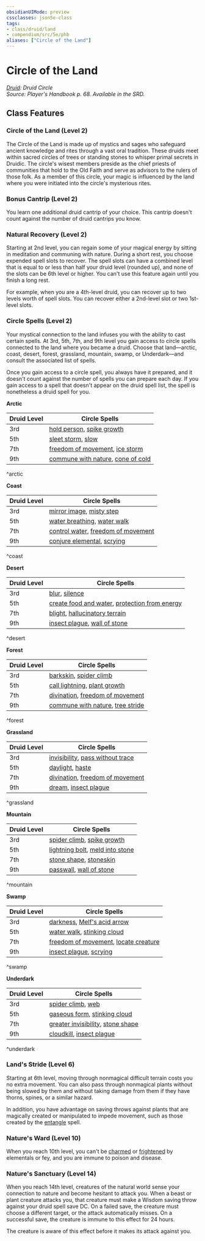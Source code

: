 ```yaml
---
obsidianUIMode: preview
cssclasses: json5e-class
tags:
- class/druid/land
- compendium/src/5e/phb
aliases: ["Circle of the Land"]
---
```

# Circle of the Land
*[Druid](./druid.md#): Druid Circle*  
*Source: Player's Handbook p. 68. Available in the SRD.*  


## Class Features

### Circle of the Land (Level 2)

The Circle of the Land is made up of mystics and sages who safeguard ancient knowledge and rites through a vast oral tradition. These druids meet within sacred circles of trees or standing stones to whisper primal secrets in Druidic. The circle's wisest members preside as the chief priests of communities that hold to the Old Faith and serve as advisors to the rulers of those folk. As a member of this circle, your magic is influenced by the land where you were initiated into the circle's mysterious rites.

### Bonus Cantrip (Level 2)

You learn one additional druid cantrip of your choice. This cantrip doesn't count against the number of druid cantrips you know.

### Natural Recovery (Level 2)

Starting at 2nd level, you can regain some of your magical energy by sitting in meditation and communing with nature. During a short rest, you choose expended spell slots to recover. The spell slots can have a combined level that is equal to or less than half your druid level (rounded up), and none of the slots can be 6th level or higher. You can't use this feature again until you finish a long rest.

For example, when you are a 4th-level druid, you can recover up to two levels worth of spell slots. You can recover either a 2nd-level slot or two 1st-level slots.

### Circle Spells (Level 2)

Your mystical connection to the land infuses you with the ability to cast certain spells. At 3rd, 5th, 7th, and 9th level you gain access to circle spells connected to the land where you became a druid. Choose that land—arctic, coast, desert, forest, grassland, mountain, swamp, or Underdark—and consult the associated list of spells.

Once you gain access to a circle spell, you always have it prepared, and it doesn't count against the number of spells you can prepare each day. If you gain access to a spell that doesn't appear on the druid spell list, the spell is nonetheless a druid spell for you.

**Arctic**

| Druid Level | Circle Spells |
|-------------|---------------|
| 3rd | [hold person](../../spells/hold-person.md#), [spike growth](../../spells/spike-growth.md#) |
| 5th | [sleet storm](../../spells/sleet-storm.md#), [slow](../../spells/slow.md#) |
| 7th | [freedom of movement](../../spells/freedom-of-movement.md#), [ice storm](../../spells/ice-storm.md#) |
| 9th | [commune with nature](../../spells/commune-with-nature.md#), [cone of cold](../../spells/cone-of-cold.md#) |
^arctic

**Coast**

| Druid Level | Circle Spells |
|-------------|---------------|
| 3rd | [mirror image](../../spells/mirror-image.md#), [misty step](../../spells/misty-step.md#) |
| 5th | [water breathing](../../spells/water-breathing.md#), [water walk](../../spells/water-walk.md#) |
| 7th | [control water](../../spells/control-water.md#), [freedom of movement](../../spells/freedom-of-movement.md#.md#) |
| 9th | [conjure elemental](../../spells/conjure-elemental.md#), [scrying](../../spells/scrying.md#) |
^coast

**Desert**

| Druid Level | Circle Spells |
|-------------|---------------|
| 3rd | [blur](../../spells/blur.md#), [silence](../../spells/silence.md#) |
| 5th | [create food and water](../../spells/create-food-and-water.md#), [protection from energy](../../spells/protection-from-energy.md#) |
| 7th | [blight](../../spells/blight.md#), [hallucinatory terrain](../../spells/hallucinatory-terrain.md#) |
| 9th | [insect plague](../../spells/insect-plague.md#), [wall of stone](../../spells/wall-of-stone.md#) |
^desert

**Forest**

| Druid Level | Circle Spells |
|-------------|---------------|
| 3rd | [barkskin](../../spells/barkskin.md#), [spider climb](../../spells/spider-climb.md#) |
| 5th | [call lightning](../../spells/call-lightning.md#), [plant growth](../../spells/plant-growth.md#) |
| 7th | [divination](../../spells/divination.md#), [freedom of movement](../../spells/freedom-of-movement.md#.md#.md#) |
| 9th | [commune with nature](../../spells/commune-with-nature.md#.md#), [tree stride](../../spells/tree-stride.md#) |
^forest

**Grassland**

| Druid Level | Circle Spells |
|-------------|---------------|
| 3rd | [invisibility](../../spells/invisibility.md#), [pass without trace](../../spells/pass-without-trace.md#) |
| 5th | [daylight](../../spells/daylight.md#), [haste](../../spells/haste.md#) |
| 7th | [divination](../../spells/divination.md#.md#), [freedom of movement](../../spells/freedom-of-movement.md#.md#.md#.md#) |
| 9th | [dream](../../spells/dream.md#), [insect plague](../../spells/insect-plague.md#.md#) |
^grassland

**Mountain**

| Druid Level | Circle Spells |
|-------------|---------------|
| 3rd | [spider climb](../../spells/spider-climb.md#.md#), [spike growth](../../spells/spike-growth.md#.md#) |
| 5th | [lightning bolt](../../spells/lightning-bolt.md#), [meld into stone](../../spells/meld-into-stone.md#) |
| 7th | [stone shape](../../spells/stone-shape.md#), [stoneskin](../../spells/stoneskin.md#) |
| 9th | [passwall](../../spells/passwall.md#), [wall of stone](../../spells/wall-of-stone.md#.md#) |
^mountain

**Swamp**

| Druid Level | Circle Spells |
|-------------|---------------|
| 3rd | [darkness](../../spells/darkness.md#), [Melf's acid arrow](../../spells/melfs-acid-arrow.md#) |
| 5th | [water walk](../../spells/water-walk.md#.md#), [stinking cloud](../../spells/stinking-cloud.md#) |
| 7th | [freedom of movement](../../spells/freedom-of-movement.md#.md#.md#.md#.md#), [locate creature](../../spells/locate-creature.md#) |
| 9th | [insect plague](../../spells/insect-plague.md#.md#.md#), [scrying](../../spells/scrying.md#.md#) |
^swamp

**Underdark**

| Druid Level | Circle Spells |
|-------------|---------------|
| 3rd | [spider climb](../../spells/spider-climb.md#.md#.md#), [web](../../spells/web.md#) |
| 5th | [gaseous form](../../spells/gaseous-form.md#), [stinking cloud](../../spells/stinking-cloud.md#.md#) |
| 7th | [greater invisibility](../../spells/greater-invisibility.md#), [stone shape](../../spells/stone-shape.md#.md#) |
| 9th | [cloudkill](../../spells/cloudkill.md#), [insect plague](../../spells/insect-plague.md#.md#.md#.md#) |
^underdark

### Land's Stride (Level 6)

Starting at 6th level, moving through nonmagical difficult terrain costs you no extra movement. You can also pass through nonmagical plants without being slowed by them and without taking damage from them if they have thorns, spines, or a similar hazard.

In addition, you have advantage on saving throws against plants that are magically created or manipulated to impede movement, such as those created by the [entangle](../../spells/entangle.md#) spell.

### Nature's Ward (Level 10)

When you reach 10th level, you can't be [charmed](../../../Rules%20&%20Options/5e%20Rules/conditions.md##charmed) or [frightened](../../../Rules%20&%20Options/5e%20Rules/conditions.md##frightened) by elementals or fey, and you are immune to poison and disease.

### Nature's Sanctuary (Level 14)

When you reach 14th level, creatures of the natural world sense your connection to nature and become hesitant to attack you. When a beast or plant creature attacks you, that creature must make a Wisdom saving throw against your druid spell save DC. On a failed save, the creature must choose a different target, or the attack automatically misses. On a successful save, the creature is immune to this effect for 24 hours.

The creature is aware of this effect before it makes its attack against you.